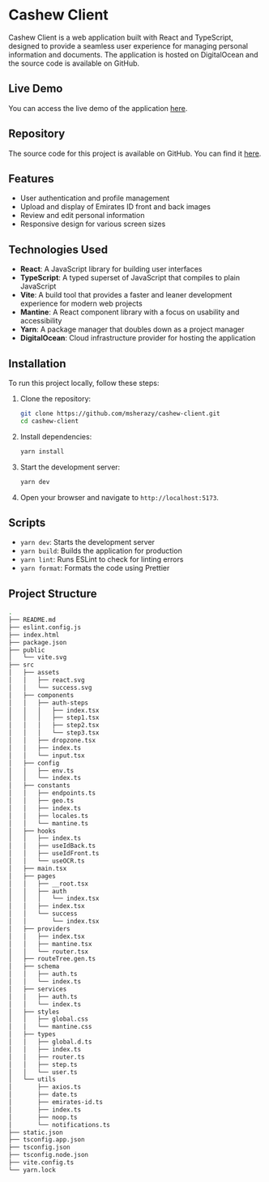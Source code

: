 # Cashew Client
Cashew Client is a web application built with React and TypeScript, designed to provide a seamless user experience for managing personal information and documents. The application is hosted on DigitalOcean and the source code is available on GitHub.

## Live Demo

You can access the live demo of the application [here](https://cashew-client-bpugd.ondigitalocean.app/).

## Repository

The source code for this project is available on GitHub. You can find it [here](https://github.com/msherazy/cashew-client.git).

## Features

- User authentication and profile management
- Upload and display of Emirates ID front and back images
- Review and edit personal information
- Responsive design for various screen sizes

## Technologies Used

- **React**: A JavaScript library for building user interfaces
- **TypeScript**: A typed superset of JavaScript that compiles to plain JavaScript
- **Vite**: A build tool that provides a faster and leaner development experience for modern web projects
- **Mantine**: A React component library with a focus on usability and accessibility
- **Yarn**: A package manager that doubles down as a project manager
- **DigitalOcean**: Cloud infrastructure provider for hosting the application

## Installation

To run this project locally, follow these steps:

1. Clone the repository:
    ```sh
    git clone https://github.com/msherazy/cashew-client.git
    cd cashew-client
    ```

2. Install dependencies:
    ```sh
    yarn install
    ```

3. Start the development server:
    ```sh
    yarn dev
    ```

4. Open your browser and navigate to `http://localhost:5173`.

## Scripts

- `yarn dev`: Starts the development server
- `yarn build`: Builds the application for production
- `yarn lint`: Runs ESLint to check for linting errors
- `yarn format`: Formats the code using Prettier

## Project Structure

```sh
.
├── README.md
├── eslint.config.js
├── index.html
├── package.json
├── public
│   └── vite.svg
├── src
│   ├── assets
│   │   ├── react.svg
│   │   └── success.svg
│   ├── components
│   │   ├── auth-steps
│   │   │   ├── index.tsx
│   │   │   ├── step1.tsx
│   │   │   ├── step2.tsx
│   │   │   └── step3.tsx
│   │   ├── dropzone.tsx
│   │   ├── index.ts
│   │   └── input.tsx
│   ├── config
│   │   ├── env.ts
│   │   └── index.ts
│   ├── constants
│   │   ├── endpoints.ts
│   │   ├── geo.ts
│   │   ├── index.ts
│   │   ├── locales.ts
│   │   └── mantine.ts
│   ├── hooks
│   │   ├── index.ts
│   │   ├── useIdBack.ts
│   │   ├── useIdFront.ts
│   │   └── useOCR.ts
│   ├── main.tsx
│   ├── pages
│   │   ├── __root.tsx
│   │   ├── auth
│   │   │   └── index.tsx
│   │   ├── index.tsx
│   │   └── success
│   │       └── index.tsx
│   ├── providers
│   │   ├── index.tsx
│   │   ├── mantine.tsx
│   │   └── router.tsx
│   ├── routeTree.gen.ts
│   ├── schema
│   │   ├── auth.ts
│   │   └── index.ts
│   ├── services
│   │   ├── auth.ts
│   │   └── index.ts
│   ├── styles
│   │   ├── global.css
│   │   └── mantine.css
│   ├── types
│   │   ├── global.d.ts
│   │   ├── index.ts
│   │   ├── router.ts
│   │   ├── step.ts
│   │   └── user.ts
│   └── utils
│       ├── axios.ts
│       ├── date.ts
│       ├── emirates-id.ts
│       ├── index.ts
│       ├── noop.ts
│       └── notifications.ts
├── static.json
├── tsconfig.app.json
├── tsconfig.json
├── tsconfig.node.json
├── vite.config.ts
└── yarn.lock
